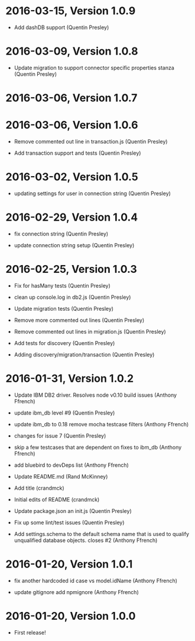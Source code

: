 2016-03-15, Version 1.0.9
=========================

 * Add dashDB support (Quentin Presley)


2016-03-09, Version 1.0.8
=========================

 * Update migration to support connector specific properties stanza (Quentin Presley)


2016-03-06, Version 1.0.7
=========================



2016-03-06, Version 1.0.6
=========================

 * Remove commented out line in transaction.js (Quentin Presley)

 * Add transaction support and tests (Quentin Presley)


2016-03-02, Version 1.0.5
=========================

 * updating settings for user in connection string (Quentin Presley)


2016-02-29, Version 1.0.4
=========================

 * fix connection string (Quentin Presley)

 * update connection string setup (Quentin Presley)


2016-02-25, Version 1.0.3
=========================

 * Fix for hasMany tests (Quentin Presley)

 * clean up console.log in db2.js (Quentin Presley)

 * Update migration tests (Quentin Presley)

 * Remove more commented out lines (Quentin Presley)

 * Remove commented out lines in migration.js (Quentin Presley)

 * Add tests for discovery (Quentin Presley)

 * Adding discovery/migration/transaction (Quentin Presley)


2016-01-31, Version 1.0.2
=========================

 * Update IBM DB2 driver. Resolves node v0.10 build issues (Anthony Ffrench)

 * update ibm_db level #9 (Quentin Presley)

 * update ibm_db to 0.18 remove mocha testcase filters (Anthony Ffrench)

 * changes for issue 7 (Quentin Presley)

 * skip a few testcases that are dependent on fixes to ibm_db (Anthony Ffrench)

 * add bluebird to devDeps list (Anthony Ffrench)

 * Update README.md (Rand McKinney)

 * Add title (crandmck)

 * Initial edits of README (crandmck)

 * Update package.json an init.js (Quentin Presley)

 * Fix up some lint/test issues (Quentin Presley)

 * Add settings.schema to the default schema name that is used to qualify unqualified database objects. closes #2 (Anthony Ffrench)


2016-01-20, Version 1.0.1
=========================

 * fix another hardcoded id case vs model.idName (Anthony Ffrench)

 * update <dot>gitignore add <dot>npmignore (Anthony Ffrench)


2016-01-20, Version 1.0.0
=========================

 * First release!
